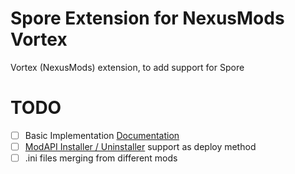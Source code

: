 # Spore Extension for NexusMods Vortex
Vortex (NexusMods) extension, to add support for Spore
# TODO
- [ ] Basic Implementation [Documentation](https://wiki.nexusmods.com/index.php/Creating_a_game_extension_for_Vortex)
- [ ] [ModAPI Installer / Uninstaller](https://davoonline.com/sporemodder/rob55rod/ModAPI/Public/) support as deploy method 
- [ ] .ini files merging from different mods
